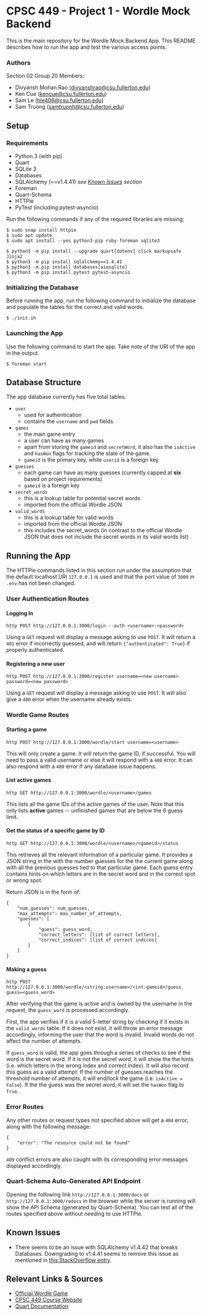 # CPSC 449 - Project 1 - Wordle Mock Backend

This is the main repository for the Wordle Mock Backend App. This README describes how to run the app and test the various access points.

### Authors
Section 02
Group 20
Members: 
- Divyansh Mohan Rao (divyanshrao@csu.fullerton.edu)
- Ken Cue (kencue@csu.fullerton.edu)
- Sam Le (hle406@csu.fullerton.edu)
- Sam Truong (samtruonh@csu.fullerton.edu)


## Setup
### Requirements
- Python 3 (with pip)
- Quart
- SQLite 3
- Databases
- SQLAlchemy (==v1.4.41) *see [Known Issues](#known-issues) section*
- Foreman
- Quart-Schema
- HTTPie
- PyTest (including pytest-asyncio)

Run the following commands if any of the required libraries are missing:
```
$ sudo snap install httpie
$ sudo apt update
$ sudo apt install --yes python3-pip ruby-foreman sqlite3

$ python3 -m pip install --upgrade quart[dotenv] click markupsafe Jinja2
$ python3 -m pip install sqlalchemy==1.4.41
$ python3 -m pip install databases[aiosqlite]
$ python3 -m pip install pytest pytest-asyncio
```

### Initializing the Database
Before running the app, run the following command to initialize the database and populate the tables for the correct and valid words.
```
$ ./init.sh
```

### Launching the App
Use the following command to start the app. Take note of the URI of the app in the output.
```
$ foreman start
```


## Database Structure
The app database currently has five total tables.
- `user`
    - used for authentication
    - contains the `username` and `pwd` fields
- `games`
    - the main game entry
    - a user can have as many games
    - apart from storing the `gameid` and `secretWord`, it also has the `isActive` and `hasWon` flags for tracking the state of the game.
    - `gameid` is the primary key, while `userid` is a foreign key
- `guesses`
    - each game can have as many guesses (currently capped at **six** based on project requirements)
    - `gameid` is a foreign key
- `secret_words`
    - this is a lookup table for potential secret words
    - imported from the official Wordle JSON
- `valid_words`
    - this is a lookup table for valid words
    - imported from the official Wordle JSON
    - this includes the secret_words (in contrast to the official Wordle JSON that does not include the secret words in its valid words list)



## Running the App
The HTTPie commands listed in this section run under the assumption that the default localhost URI `127.0.0.1` is used and that the port value of `3000` in `.env` has not been changed. 

### User Authentication Routes
#### Logging In
```
http POST http://127.0.0.1:3000/login --auth <username>:<password>
```
Using a `GET` request will display a message asking to use `POST`. It will return a `401` error if incorrectly guessed, and will return `{"authenticated": True}` if properly authenticated.

#### Registering a new user
```
http POST http://127.0.0.1:3000/register username=<new username> password=<new password>
```
Using a `GET` request will display a message asking to use `POST`. It will also give a `400` error when the username already exists.

### Wordle Game Routes
#### Starting a game
```
http POST http://127.0.0.1:3000/wordle/start username=<username>
```
This will only create a game. It will return the game ID, if successful. You will need to pass a valid username or else it will respond with a `400` error. It can also respond with a `409` error if any database issue happens.

#### List active games
```
http GET http://127.0.0.1:3000/wordle/<username>/games
```
This lists all the game IDs of the active games of the user. Note that this only lists **active** games -- unfinished games that are below the 6 guess limit.

#### Get the status of a specific game by ID
```
http GET http://127.0.0.1:3000/wordle/<username>/<gameid>/status
```
This retrieves all the relevant information of a particular game. It provides a JSON string in the with the number guesses for the the current game along with all the previous guesses tied to that particular game. Each guess entry contains hints on which letters are in the secret word and in the correct spot or wrong spot.

Return JSON is in the form of:
```
{
    "num_guesses": num_guesses,
    "max_attempts": max_number_of_attempts,
    "guesses": [
        {
            "guess": guess_word,
            "correct_letters": [list of correct letters],
            "correct_indices": [list of correct indices]
        }
    ]
}
```

#### Making a guess
```
http POST http://127.0.0.1:3000/wordle/<string:username>/<int:gameid>/guess guess=<guess_word>
```
After verifying that the game is active and is owned by the username in the request, the `guess_word` is processed accordingly. 

First, the app verifies if it is a valid 5-letter string by checking if it exists in the `valid_words` table. If it does not exist, it will throw an error message accordingly, informing the user that the word is invalid. Invalid words do not affect the number of attempts.

If `guess_word` is valid, the app goes through a series of checks to see if the word is the secret word. If it is not the secret word, it will show the the hints (i.e. which letters in the wrong index and correct index). It will also record this guess as a valid attempt. If the number of guesses reaches the threshold number of attempts, it will end/lock the game (i.e. `isActive = False`). If the the guess was the secret word, it will set the `hasWon` flag to `True`.


### Error Routes
Any other routes or request types not specified above will get a `404` error, along with the following message:
```
{
    "error": "The resource could not be found"
}
```
`409` conflict errors are also caught with its corresponding error messages displayed accordingly.


### Quart-Schema Auto-Generated API Endpoint
Opening the following link `http://127.0.0.1:3000/docs` or `http://127.0.0.1:3000/redocs` in the browser while the server is running will show the API Schema (generated by Quart-Schema). You can test all of the routes specified above without needing to use HTTPie.


## Known Issues
- There seems to be an issue with SQLAlchemy v1.4.42 that breaks Databases. Downgrading to v1.4.41 seems to remove this issue as mentioned in [this StackOverflow entry](https://stackoverflow.com/questions/74089620/python-databases-library-cant-fetch-all-from-mysql-database).


## Relevant Links & Sources
- [Official Wordle Game](https://www.nytimes.com/games/wordle/index.html)
- [CPSC 449 Course Website](https://sites.google.com/view/cpsc-449)
- [Quart Documentation](https://quart.palletsprojects.com/en/latest/index.html)